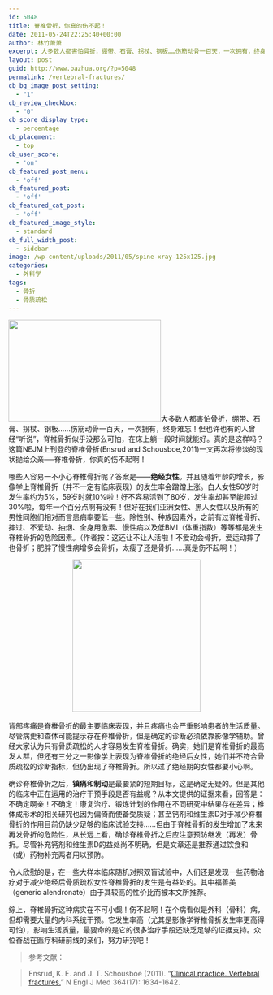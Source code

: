 ```yaml
---
id: 5048
title: 脊椎骨折，你真的伤不起！
date: 2011-05-24T22:25:40+00:00
author: 林竹萧萧
excerpt: 大多数人都害怕骨折，绷带、石膏、拐杖、钢板……伤筋动骨一百天，一次拥有，终身难忘！但也许也有的人曾经“听说”，脊椎骨折似乎没那么可怕，在床上躺一段时间就能好。真的是这样吗？这篇NEJM上刊登的脊椎骨折一文再次将惨淡的现状抛给众亲──脊椎骨折，你真的伤不起啊！
layout: post
guid: http://www.bazhua.org/?p=5048
permalink: /vertebral-fractures/
cb_bg_image_post_setting:
  - "1"
cb_review_checkbox:
  - "0"
cb_score_display_type:
  - percentage
cb_placement:
  - top
cb_user_score:
  - 'on'
cb_featured_post_menu:
  - 'off'
cb_featured_post:
  - 'off'
cb_featured_cat_post:
  - 'off'
cb_featured_image_style:
  - standard
cb_full_width_post:
  - sidebar
image: /wp-content/uploads/2011/05/spine-xray-125x125.jpg
categories:
  - 外科学
tags:
  - 骨折
  - 骨质疏松
---
```

[<img class="alignleft size-medium wp-image-5069" title="spine xray" src="/wp-content/uploads/2011/05/spine-xray-300x200.jpg" alt="" width="300" height="200" srcset="/wp-content/uploads/2011/05/spine-xray-300x200.jpg 300w, /wp-content/uploads/2011/05/spine-xray-150x100.jpg 150w, /wp-content/uploads/2011/05/spine-xray-360x240.jpg 360w, /wp-content/uploads/2011/05/spine-xray.jpg 424w" sizes="(max-width: 300px) 100vw, 300px" />](/wp-content/uploads/2011/05/spine-xray.jpg)大多数人都害怕骨折，绷带、石膏、拐杖、钢板……伤筋动骨一百天，一次拥有，终身难忘！但也许也有的人曾经“听说”，脊椎骨折似乎没那么可怕，在床上躺一段时间就能好。真的是这样吗？这篇NEJM上刊登的脊椎骨折(Ensrud and Schousboe,2011)一文再次将惨淡的现状抛给众亲──脊椎骨折，你真的伤不起啊！

哪些人容易一不小心脊椎骨折呢？答案是——**绝经女性**。并且随着年龄的增长，影像学上脊椎骨折（并不一定有临床表现）的发生率会蹭蹭上涨。白人女性50岁时发生率约为5%，59岁时就10%啦！好不容易活到了80岁，发生率却甚至能超过30%啦，每年一个百分点啊有没有！但好在我们亚洲女性、黑人女性以及所有的男性同胞们相对而言患病率要低一些。除性别、种族因素外，之前有过脊椎骨折、摔过、不爱动、抽烟、全身用激素、慢性病以及低BMI（体重指数）等等都是发生脊椎骨折的危险因素。（作者按：这还让不让人活啦！不爱动会骨折，爱运动摔了也骨折；肥胖了慢性病增多会骨折，太瘦了还是骨折……真是伤不起啊！）

<p style="text-align: center;">
  <a href="/wp-content/uploads/2011/05/back-pain-woman.jpg"><img class="size-medium wp-image-5071 aligncenter" title="back pain woman" src="/wp-content/uploads/2011/05/back-pain-woman-252x300.jpg" alt="" width="252" height="300" srcset="/wp-content/uploads/2011/05/back-pain-woman-252x300.jpg 252w, /wp-content/uploads/2011/05/back-pain-woman-126x150.jpg 126w, /wp-content/uploads/2011/05/back-pain-woman.jpg 294w" sizes="(max-width: 252px) 100vw, 252px" /></a>
</p>

[](/wp-content/uploads/2011/05/back-pain-woman.jpg)背部疼痛是脊椎骨折的最主要临床表现，并且疼痛也会严重影响患者的生活质量。尽管病史和查体可能提示存在脊椎骨折，但是确定的诊断必须依靠影像学辅助。曾经大家认为只有骨质疏松的人才容易发生脊椎骨折。确实，她们是脊椎骨折的最高发人群，但还有三分之一影像学上表现为脊椎骨折的绝经后女性，她们并不符合骨质疏松的诊断指标，但仍出现了脊椎骨折。所以过了绝经期的女性都要小心啊。

确诊脊椎骨折之后，**镇痛和制动**是最要紧的短期目标，这是确定无疑的。但是其他的临床中正在运用的治疗干预手段是否有益呢？从本文提供的证据来看，回答是：不确定啊亲！不确定！康复治疗、锻炼计划的作用在不同研究中结果存在差异；椎体成形术的相关研究也因为偏倚而使备受质疑；甚至钙剂和维生素D对于减少脊椎骨折的作用目前仍缺少足够的临床试验支持……但由于脊椎骨折的发生增加了未来再发骨折的危险性，从长远上看，确诊脊椎骨折之后应注意预防继发（再发）骨折。尽管补充钙剂和维生素D的益处尚不明确，但是文章还是推荐通过饮食和（或）药物补充两者用以预防。

令人欣慰的是，在一些大样本临床随机对照双盲试验中，人们还是发现一些药物治疗对于减少绝经后骨质疏松女性脊椎骨折的发生是有益处的。其中福善美（generic alendronate）由于其较高的性价比而被本文所推荐。

综上，脊椎骨折这种病实在不可小觑！伤不起啊！在个病看似是外科（骨科）病，但却需要大量的内科系统干预。它发生率高（尤其是影像学脊椎骨折发生率更高得可怕），影响生活质量，最要命的是它的很多治疗手段还缺乏足够的证据支持。众位奋战在医疗科研前线的亲们，努力研究吧！

> 参考文献：
  
> Ensrud, K. E. and J. T. Schousboe (2011). &#8220;[Clinical practice. Vertebral fractures.](http://www.nejm.org/doi/full/10.1056/NEJMcp1009697)&#8221; N Engl J Med 364(17): 1634-1642.
